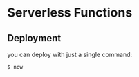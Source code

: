# Serverless Functions

## Deployment

you can deploy with just a single command:

```shell
$ now
```
